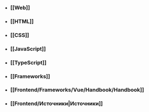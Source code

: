 - ### [[Web]]
- ### [[HTML]]
- ### [[CSS]]
- ### [[JavaScript]]
- ### [[TypeScript]]
- ### [[Frameworks]]
- ### [[Frontend/Frameworks/Vue/Handbook/Handbook]]
- ### [[Frontend/Источники|Источники]]

